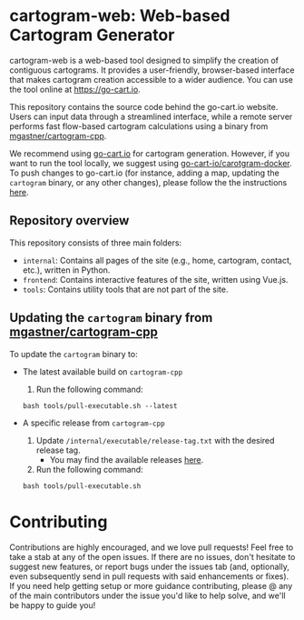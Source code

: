 # cartogram-web: Web-based Cartogram Generator

cartogram-web is a web-based tool designed to simplify the creation of contiguous cartograms. It provides a user-friendly, browser-based interface that makes cartogram creation accessible to a wider audience. You can use the tool online at https://go-cart.io.

This repository contains the source code behind the go-cart.io website. Users can input data through a streamlined interface, while a remote server performs fast flow-based cartogram calculations using a binary from [mgastner/cartogram-cpp](https://github.com/mgastner/cartogram-cpp).

We recommend using [go-cart.io](https://go-cart.io) for cartogram generation. However, if you want to run the tool locally, we suggest using [go-cart-io/carotgram-docker](https://github.com/go-cart-io/cartogram-docker). To push changes to go-cart.io (for instance, adding a map, updating the `cartogram` binary, or any other changes), please follow the the instructions [here](https://github.com/go-cart-io/cartogram-docker/blob/main/docs/deploy.md).

## Repository overview

This repository consists of three main folders:

- `internal`: Contains all pages of the site (e.g., home, cartogram, contact, etc.), written in Python.
- `frontend`: Contains interactive features of the site, written using Vue.js.
- `tools`: Contains utility tools that are not part of the site.

## Updating the `cartogram` binary from [mgastner/cartogram-cpp](https://github.com/mgastner/cartogram-cpp)

To update the `cartogram` binary to:

- The latest available build on `cartogram-cpp`

  1. Run the following command:

  ```shell script
  bash tools/pull-executable.sh --latest
  ```

- A specific release from `cartogram-cpp`

  1. Update `/internal/executable/release-tag.txt` with the desired release tag.
     - You may find the available releases [here](https://github.com/mgastner/cartogram-cpp/releases).
  2. Run the following command:

  ```shell script
  bash tools/pull-executable.sh
  ```

# Contributing

Contributions are highly encouraged, and we love pull requests! Feel free to take a stab at any of the open issues. If there are no issues, don't hesitate to suggest new features, or report bugs under the issues tab (and, optionally, even subsequently send in pull requests with said enhancements or fixes). If you need help getting setup or more guidance contributing, please @ any of the main contributors under the issue you'd like to help solve, and we'll be happy to guide you!
